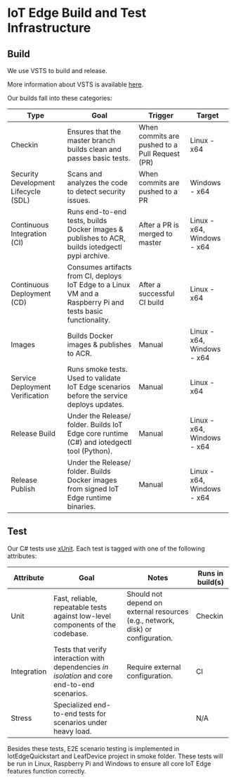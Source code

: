 IoT Edge Build and Test Infrastructure
============================================

Build
-----

We use VSTS to build and release.

More information about VSTS is available [here](https://docs.microsoft.com/en-us/vsts/build-release/overview).

Our builds fall into these categories:

| Type                                      | Goal                                                                                                          | Trigger                                        | Target                      |
|-------------------------------------------|---------------------------------------------------------------------------------------------------------------|------------------------------------------------|-----------------------------|
| Checkin                                   | Ensures that the master branch builds clean and passes basic tests.                                           | When commits are pushed to a Pull Request (PR) | Linux - x64                 |
| Security Development Lifecycle (SDL)      | Scans and analyzes the code to detect security issues.                                                        | When commits are pushed to a PR                | Windows - x64               |
| Continuous Integration (CI)               | Runs end-to-end tests, builds Docker images & publishes to ACR, builds iotedgectl pypi archive.               | After a PR is merged to master                 | Linux - x64, Windows - x64  |
| Continuous Deployment (CD)                | Consumes artifacts from CI, deploys IoT Edge to a Linux VM and a Raspberry Pi and tests basic functionality.  | After a successful CI build                    | Linux - x64                 |
| Images                                    | Builds Docker images & publishes to ACR.                                                                      | Manual                                         | Linux - x64, Windows - x64  |
| Service Deployment Verification           | Runs smoke tests. Used to validate IoT Edge scenarios before the service deploys updates.                     | Manual                                         | Linux - x64                 |
| Release Build                             | Under the Release/ folder. Builds IoT Edge core runtime (C#) and iotedgectl tool (Python).                    | Manual                                         | Linux - x64, Windows - x64  |
| Release Publish                           | Under the Release/ folder. Builds Docker images from signed IoT Edge runtime binaries.                        | Manual                                         | Linux - x64, Windows - x64  |


Test
----

Our C# tests use [xUnit](https://xunit.github.io/docs/getting-started-dotnet-core). Each test is tagged with one of the following attributes:

| Attribute   | Goal                                                                                            | Notes                                                                                 | Runs in build(s)  |
|-------------|-------------------------------------------------------------------------------------------------|---------------------------------------------------------------------------------------|-------------------|
| Unit        | Fast, reliable, repeatable tests against low-level components of the codebase.                  | Should not depend on external resources (e.g., network, disk) or configuration.       | Checkin           |
| Integration | Tests that verify interaction with dependencies _in isolation_ and core end-to-end scenarios.    | Require external configuration.                                                       | CI                |
| Stress      | Specialized end-to-end tests for scenarios under heavy load.                                    |                                                                                       | N/A               |

Besides these tests, E2E scenario testing is implemented in IotEdgeQuickstart and LeafDevice project in smoke folder.  These tests will be run in Linux, Raspberry Pi and Windows to ensure all core IoT Edge features function correctly.
